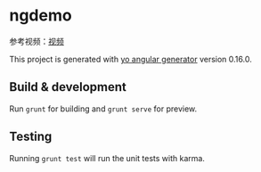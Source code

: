 # ngdemo
参考视频：[视频](https://www.youtube.com/watch?v=30XJBFaVJ84&index=13&list=PLGmd9-PCMLhbct61SvA1VQP-zJpV21V1m)


This project is generated with [yo angular generator](https://github.com/yeoman/generator-angular)
version 0.16.0.

## Build & development

Run `grunt` for building and `grunt serve` for preview.

## Testing

Running `grunt test` will run the unit tests with karma.
